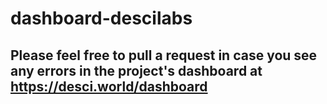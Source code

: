 # dashboard-descilabs

## Please feel free to pull a request in case you see any errors in the project's dashboard at https://desci.world/dashboard
